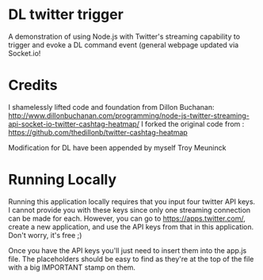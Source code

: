 DL twitter trigger
=======================

A demonstration of using Node.js with Twitter's streaming capability to trigger and evoke a DL command event (general webpage updated via Socket.io!

Credits
=======================

I shamelessly lifted code and foundation from Dillon Buchanan: http://www.dillonbuchanan.com/programming/node-js-twitter-streaming-api-socket-io-twitter-cashtag-heatmap/
I forked the original code from : https://github.com/thedillonb/twitter-cashtag-heatmap

Modification for DL have been appended by myself Troy Meuninck


Running Locally
=======================

Running this application locally requires that you input four twitter API keys. I cannot provide you with these
keys since only one streaming connection can be made for each. However, you can go to https://apps.twitter.com/, 
create a new application, and use the API keys from that in this application. Don't worry, it's free ;)

Once you have the API keys you'll just need to insert them into the app.js file. The placeholders should be
easy to find as they're at the top of the file with a big IMPORTANT stamp on them.


